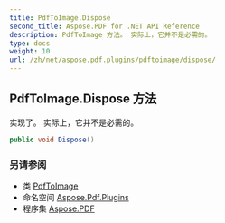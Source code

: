 ```yaml
---
title: PdfToImage.Dispose
second_title: Aspose.PDF for .NET API Reference
description: PdfToImage 方法。 实际上，它并不是必需的。
type: docs
weight: 10
url: /zh/net/aspose.pdf.plugins/pdftoimage/dispose/
---
```

## PdfToImage.Dispose 方法

实现了。 实际上，它并不是必需的。

```csharp
public void Dispose()
```

### 另请参阅

* 类 [PdfToImage](../)
* 命名空间 [Aspose.Pdf.Plugins](../../../aspose.pdf.plugins/)
* 程序集 [Aspose.PDF](../../../)